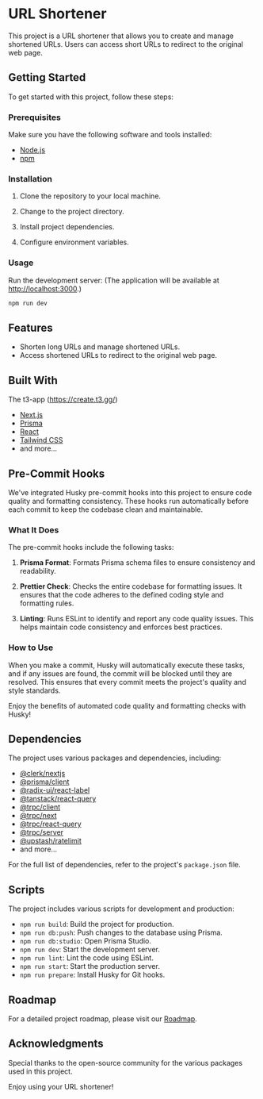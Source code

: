 # URL Shortener

This project is a URL shortener that allows you to create and manage shortened URLs. Users can access short URLs to redirect to the original web page.

## Getting Started

To get started with this project, follow these steps:

### Prerequisites

Make sure you have the following software and tools installed:

- [Node.js](https://nodejs.org/)
- [npm](https://www.npmjs.com/)

### Installation

1. Clone the repository to your local machine.

2. Change to the project directory.

3. Install project dependencies.

4. Configure environment variables.

### Usage

Run the development server:
(The application will be available at <http://localhost:3000>.)

```bash
npm run dev
```

## Features

- Shorten long URLs and manage shortened URLs.
- Access shortened URLs to redirect to the original web page.

## Built With

The t3-app (<https://create.t3.gg/>)

- [Next.js](https://nextjs.org/)
- [Prisma](https://www.prisma.io/)
- [React](https://reactjs.org/)
- [Tailwind CSS](https://tailwindcss.com/)
- and more...

## Pre-Commit Hooks

We've integrated Husky pre-commit hooks into this project to ensure code quality and formatting consistency. These hooks run automatically before each commit to keep the codebase clean and maintainable.

### What It Does

The pre-commit hooks include the following tasks:

1. **Prisma Format**: Formats Prisma schema files to ensure consistency and readability.

2. **Prettier Check**: Checks the entire codebase for formatting issues. It ensures that the code adheres to the defined coding style and formatting rules.

3. **Linting**: Runs ESLint to identify and report any code quality issues. This helps maintain code consistency and enforces best practices.

### How to Use

When you make a commit, Husky will automatically execute these tasks, and if any issues are found, the commit will be blocked until they are resolved. This ensures that every commit meets the project's quality and style standards.

Enjoy the benefits of automated code quality and formatting checks with Husky!

## Dependencies

The project uses various packages and dependencies, including:

- [@clerk/nextjs](https://www.clerk.dev/)
- [@prisma/client](https://www.prisma.io/)
- [@radix-ui/react-label](https://radix-ui.com/)
- [@tanstack/react-query](https://react-query.tanstack.com/)
- [@trpc/client](https://trpc.io/)
- [@trpc/next](https://trpc.io/)
- [@trpc/react-query](https://trpc.io/)
- [@trpc/server](https://trpc.io/)
- [@upstash/ratelimit](https://upstash.com/docs/)
- and more...

For the full list of dependencies, refer to the project's `package.json` file.

## Scripts

The project includes various scripts for development and production:

- `npm run build`: Build the project for production.
- `npm run db:push`: Push changes to the database using Prisma.
- `npm run db:studio`: Open Prisma Studio.
- `npm run dev`: Start the development server.
- `npm run lint`: Lint the code using ESLint.
- `npm run start`: Start the production server.
- `npm run prepare`: Install Husky for Git hooks.

## Roadmap

For a detailed project roadmap, please visit our [Roadmap](https://zip-url.vercel.app/roadmap).

## Acknowledgments

Special thanks to the open-source community for the various packages used in this project.

Enjoy using your URL shortener!
